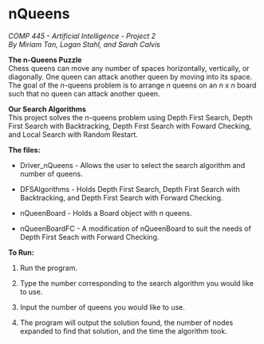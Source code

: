 # nQueens
*COMP 445 - Artificial Intelligence - Project 2*  
*By Miriam Tan, Logan Stahl, and Sarah Calvis*


**The n-Queens Puzzle**  
Chess queens can move any number of spaces horizontally, vertically, or diagonally. One queen can attack another queen by moving into its space. The goal of the *n*-queens problem is to arrange *n* queens on an  *n* x *n*  board such that no queen can attack another queen.

**Our Search Algorithms**  
This project solves the *n*-queens problem using Depth First Search, Depth First Search with Backtracking, Depth First Search with Foward Checking, and Local Search with Random Restart.

**The files:**
* Driver_nQueens - Allows the user to select the search algorithm and number of queens.

* DFSAlgorithms - Holds Depth First Search, Depth First Search with Backtracking, and Depth First Search with Forward Checking.

* nQueenBoard - Holds a Board object with n queens.

* nQueenBoardFC - A modification of nQueenBoard to suit the needs of Depth First Seach with Forward Checking.

**To Run:**
1. Run the program.

2. Type the number corresponding to the search algorithm you would like to use.

3. Input the number of queens you would like to use.

4. The program will output the solution found, the number of nodes expanded to find that solution, and the time the algorithm took.  



